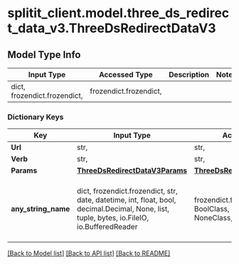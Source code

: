 # splitit_client.model.three_ds_redirect_data_v3.ThreeDsRedirectDataV3

## Model Type Info
Input Type | Accessed Type | Description | Notes
------------ | ------------- | ------------- | -------------
dict, frozendict.frozendict,  | frozendict.frozendict,  |  | 

### Dictionary Keys
Key | Input Type | Accessed Type | Description | Notes
------------ | ------------- | ------------- | ------------- | -------------
**Url** | str,  | str,  |  | [optional] 
**Verb** | str,  | str,  |  | [optional] 
**Params** | [**ThreeDsRedirectDataV3Params**](ThreeDsRedirectDataV3Params.md) | [**ThreeDsRedirectDataV3Params**](ThreeDsRedirectDataV3Params.md) |  | [optional] 
**any_string_name** | dict, frozendict.frozendict, str, date, datetime, int, float, bool, decimal.Decimal, None, list, tuple, bytes, io.FileIO, io.BufferedReader | frozendict.frozendict, str, BoolClass, decimal.Decimal, NoneClass, tuple, bytes, FileIO | any string name can be used but the value must be the correct type | [optional]

[[Back to Model list]](../../README.md#documentation-for-models) [[Back to API list]](../../README.md#documentation-for-api-endpoints) [[Back to README]](../../README.md)

